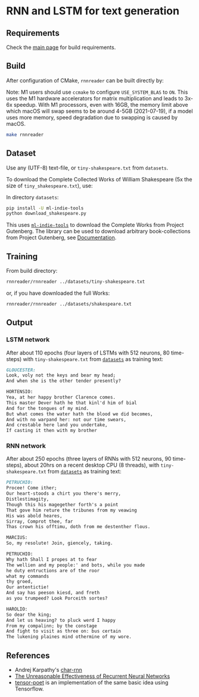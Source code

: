 # RNN and LSTM for text generation

## Requirements

Check the [main page](../../..) for build requirements.

## Build

After configuration of CMake, `rnnreader` can be built directly by:

Note: M1 users should use `ccmake` to configure `USE_SYSTEM_BLAS` to `ON`. This uses the M1 hardware accelerators for matrix multiplication and leads to 3x-6x speedup. With M1 processors, even with 16GB, the memory limit above which macOS will swap seems to be around 4-5GB (2021-07-19), if a model uses more memory, speed degradation due to swapping is caused by macOS.

```bash
make rnnreader
```

## Dataset

Use any (UTF-8) text-file, or `tiny-shakespeare.txt` from `datasets`.

To download the Complete Collected Works of William Shakespeare (5x the size of `tiny_shakespeare.txt`), use:

In directory `datasets`:

```bash
pip install -U ml-indie-tools
python download_shakespeare.py
```

This uses [`ml-indie-tools`](https://github.com/domschl/ml-indie-tools) to download the Complete Works from Project Gutenberg.
The library can be used to download arbitrary book-collections from Project Gutenberg, see [Documentation](https://github.com/domschl/ml-indie-tools#gutenberg_dataset).

## Training

From build directory:

```bash
rnnreader/rnnreader ../datasets/tiny-shakespeare.txt
```

or, if you have downloaded the full Works:

```bash
rnnreader/rnnreader ../datasets/shakespeare.txt
```

## Output

### LSTM network

After about 110 epochs (four layers of LSTMs with 512 neurons, 80 time-steps) with `tiny-shakespeare.txt` from [`datasets`](../datasets/) as training text:

```md
GLOUCESTER:
Look, voly not the keys and bear my head;
And when she is the other tender presently?

HORTENSIO:
Yea, at her happy brother Clarence comes.
This master Dever hath he that kinl'd him of bial
And for the tongues of my mind.
But what comes the water hath the blood we did becomes,
And with no warpand her: not our time swears,
And crestable here land you undertake,
If casting it then with my brother 
```

### RNN network

After about 250 epochs (three layers of RNNs with 512 neurons, 90 time-steps), about 20hrs on a recent desktop CPU (8 threads), with `tiny-shakespeare.txt` from [`datasets`](../datasets/) as training text:

```md
PETRUCHIO:
Procee! Come ither;
Our heart-stoods a chirt you there's merry,
Distlestimagity,
Though this his magegether forth's a point
That gove him reture the tribunes from my veawing
His was abold heares,
Sirray, Comprot thee, far
Thas crown his offtimu, doth from me destenther flous.

MARCIUS:
So, my resolute! Join, giencely, taking.

PETRUCHIO:
Why hath Shall I propes at to fear
The wellien and my people:' and bots, while you made
he duty entructions are of the roor
what my commands
thy groed,
Our antentictie!
And say has peeson kiesd, and freth
as you trumpeed? Look Porceith sortes?

HAROLIO:
So dear the king;
And let us heaving? to pluck werd I happy
From my compalinn; by the constage
And fight to visit as three on: bus certain
The lukening plaines mind othermine of my wore.
```

## References

* Andrej Karpathy's [char-rnn](https://github.com/karpathy/char-rnn)
* [The Unreasonable Effectiveness of Recurrent Neural Networks](http://karpathy.github.io/2015/05/21/rnn-effectiveness/)
* [tensor-poet](https://github.com/domschl/tensor-poet) is an implementation of the same basic idea using Tensorflow.
